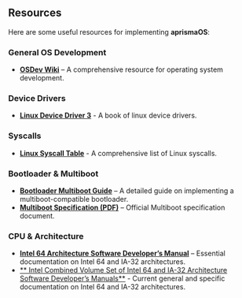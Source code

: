 ## Resources

Here are some useful resources for implementing **aprismaOS**:

### General OS Development
- [**OSDev Wiki**](https://wiki.osdev.org/) – A comprehensive resource for operating system development.

### Device Drivers
- [**Linux Device Driver 3**](https://lwn.net/Kernel/LDD3/) - A book of linux device drivers.

### Syscalls
- [**Linux Syscall Table**]( https://filippo.io/linux-syscall-table/) - A comprehensive list of Linux syscalls.

### Bootloader & Multiboot
- [**Bootloader Multiboot Guide**](https://thejat.in/learn/the-bootloader-multiboot) – A detailed guide on implementing a multiboot-compatible bootloader.
- [**Multiboot Specification (PDF)**](https://nongnu.askapache.com/grub/phcoder/multiboot.pdf) – Official Multiboot specification document.

### CPU & Architecture
- [**Intel 64 Architecture Software Developer’s Manual**](https://www.intel.com/content/dam/www/public/us/en/documents/manuals/64-ia-32-architectures-software-developer-vol-3a-part-1-manual.pdf) – Essential documentation on Intel 64 and IA-32 architectures.
- [** Intel Combined Volume Set of Intel 64 and IA-32 Architecture Software Developer’s Manuals**](https://www.intel.com/content/www/us/en/developer/articles/technical/intel-sdm.html) - Current general and specific documentation on Intel 64 and IA-32 architectures.

